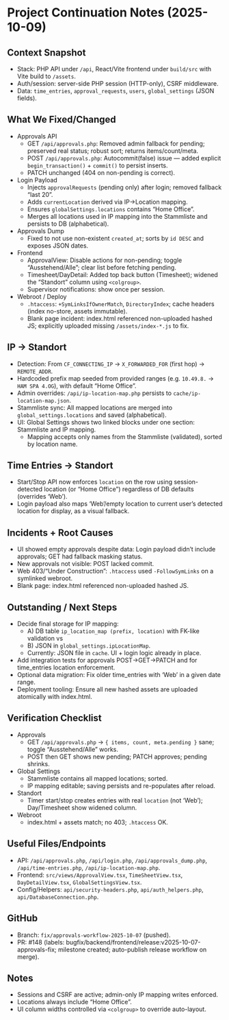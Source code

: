 # Project Continuation Notes (2025-10-09)

## Context Snapshot
- Stack: PHP API under `/api`, React/Vite frontend under `build/src` with Vite build to `/assets`.
- Auth/session: server-side PHP session (HTTP-only), CSRF middleware.
- Data: `time_entries`, `approval_requests`, `users`, `global_settings` (JSON fields).

## What We Fixed/Changed
- Approvals API
  - GET `/api/approvals.php`: Removed admin fallback for pending; preserved real status; robust sort; returns items/count/meta.
  - POST `/api/approvals.php`: Autocommit(false) issue — added explicit `begin_transaction()` + `commit()` to persist inserts.
  - PATCH unchanged (404 on non-pending is correct).
- Login Payload
  - Injects `approvalRequests` (pending only) after login; removed fallback “last 20”.
  - Adds `currentLocation` derived via IP→Location mapping.
  - Ensures `globalSettings.locations` contains “Home Office”.
  - Merges all locations used in IP mapping into the Stammliste and persists to DB (alphabetical).
- Approvals Dump
  - Fixed to not use non-existent `created_at`; sorts by `id DESC` and exposes JSON dates.
- Frontend
  - ApprovalView: Disable actions for non-pending; toggle “Ausstehend/Alle”; clear list before fetching pending.
  - Timesheet/DayDetail: Added top back button (Timesheet); widened the “Standort” column using `<colgroup>`.
  - Supervisor notifications: show once per session.
- Webroot / Deploy
  - `.htaccess`: `+SymLinksIfOwnerMatch`, `DirectoryIndex`; cache headers (index no-store, assets immutable).
  - Blank page incident: index.html referenced non-uploaded hashed JS; explicitly uploaded missing `/assets/index-*.js` to fix.

## IP → Standort
- Detection: From `CF_CONNECTING_IP` → `X_FORWARDED_FOR` (first hop) → `REMOTE_ADDR`.
- Hardcoded prefix map seeded from provided ranges (e.g. `10.49.8.` → `HAM SPA 4.OG`), with default “Home Office”.
- Admin overrides: `/api/ip-location-map.php` persists to `cache/ip-location-map.json`.
- Stammliste sync: All mapped locations are merged into `global_settings.locations` and saved (alphabetical).
- UI: Global Settings shows two linked blocks under one section: Stammliste and IP mapping.
  - Mapping accepts only names from the Stammliste (validated), sorted by location name.

## Time Entries → Standort
- Start/Stop API now enforces `location` on the row using session-detected location (or “Home Office”) regardless of DB defaults (overrides ‘Web’).
- Login payload also maps ‘Web’/empty location to current user’s detected location for display, as a visual fallback.

## Incidents + Root Causes
- UI showed empty approvals despite data: Login payload didn’t include approvals; GET had fallback masking status.
- New approvals not visible: POST lacked commit.
- Web 403/“Under Construction”: `.htaccess` used `-FollowSymLinks` on a symlinked webroot.
- Blank page: index.html referenced non-uploaded hashed JS.

## Outstanding / Next Steps
- Decide final storage for IP mapping:
  - A) DB table `ip_location_map (prefix, location)` with FK-like validation vs
  - B) JSON in `global_settings.ipLocationMap`.
  - Currently: JSON file in `cache`. UI + login logic already in place.
- Add integration tests for approvals POST→GET→PATCH and for time_entries location enforcement.
- Optional data migration: Fix older time_entries with ‘Web’ in a given date range.
- Deployment tooling: Ensure all new hashed assets are uploaded atomically with index.html.

## Verification Checklist
- Approvals
  - GET `/api/approvals.php` → `{ items, count, meta.pending }` sane; toggle “Ausstehend/Alle” works.
  - POST then GET shows new pending; PATCH approves; pending shrinks.
- Global Settings
  - Stammliste contains all mapped locations; sorted.
  - IP mapping editable; saving persists and re-populates after reload.
- Standort
  - Timer start/stop creates entries with real `location` (not ‘Web’); Day/Timesheet show widened column.
- Webroot
  - index.html + assets match; no 403; `.htaccess` OK.

## Useful Files/Endpoints
- API: `/api/approvals.php`, `/api/login.php`, `/api/approvals_dump.php`, `/api/time-entries.php`, `/api/ip-location-map.php`.
- Frontend: `src/views/ApprovalView.tsx`, `TimeSheetView.tsx`, `DayDetailView.tsx`, `GlobalSettingsView.tsx`.
- Config/Helpers: `api/security-headers.php`, `api/auth_helpers.php`, `api/DatabaseConnection.php`.

## GitHub
- Branch: `fix/approvals-workflow-2025-10-07` (pushed).
- PR: #148 (labels: bugfix/backend/frontend/release:v2025-10-07-approvals-fix; milestone created; auto-publish release workflow on merge).

## Notes
- Sessions and CSRF are active; admin-only IP mapping writes enforced.
- Locations always include “Home Office”.
- UI column widths controlled via `<colgroup>` to override auto-layout.

